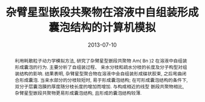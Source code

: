 ---
title: "杂臂星型嵌段共聚物在溶液中自组装形成囊泡结构的计算机模拟"
authors:
- 李斌
- You-Liang Zhu
- 徐丹
- 裴汉文
- 刘鸿
date: "2013-07-10"
doi: "10.7503/cjcu20130058"
publication_types: ["期刊文章"]
publication: "高等学校化学学报"
publication_short: "高等学校化学学报 2013,7,34,1667"
abstract: "
<!--more-->
利用耗散粒子动力学模拟方法, 研究了杂臂星型嵌段共聚物 Am( Bn )2 在溶液中自组装形成囊泡的行为.  主要分析了自组装过程、 亲水分枝和疏水分枝的长度及分子构型对组装结构的影响. 结果表明, 杂臂星型聚合物在溶液中会自组装形成碟状胶束,  之后弯曲闭合形成囊泡. 当亲水部分的分枝较短时, 易于形成囊泡结构; 在可形成囊泡结构的条件下, 双分子层囊泡膜的厚度随分枝长度的增加而增加.  与构成相近的线型  嵌段共聚物相比, 杂臂星型嵌段共聚物更易形成囊泡结构, 且形成的囊泡结构较薄."
url_pdf: "http://www.cjcu.jlu.edu.cn/CN/10.7503/cjcu20130058"
---